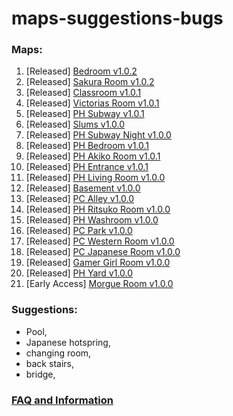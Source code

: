 # maps-suggestions-bugs

### Maps:
1. [Released] [Bedroom v1.0.2](https://www.patreon.com/posts/41376023)
2. [Released] [Sakura Room v1.0.2](https://www.patreon.com/posts/41376023)
3. [Released] [Classroom v1.0.1](https://www.patreon.com/posts/41661022)
4. [Released] [Victorias Room v1.0.1](https://www.patreon.com/posts/41661022)
5. [Released] [PH Subway v1.0.1](https://www.patreon.com/posts/43294382)
6. [Released] [Slums v1.0.0](https://www.patreon.com/posts/41203321)
7. [Released] [PH Subway Night v1.0.0](https://www.patreon.com/posts/43294382)
8. [Released] [PH Bedroom v1.0.1](https://www.patreon.com/posts/42919817)
9. [Released] [PH Akiko Room v1.0.1](https://www.patreon.com/posts/42919817)
10. [Released] [PH Entrance v1.0.1](https://www.patreon.com/posts/42919817)
11. [Released] [PH Living Room v1.0.0](https://www.patreon.com/posts/42706668)
12. [Released] [Basement v1.0.0](https://www.patreon.com/posts/43070712)
13. [Released] [PC Alley v1.0.0](https://www.patreon.com/posts/43453170)
14. [Released] [PH Ritsuko Room v1.0.0](https://www.patreon.com/posts/43823342)
15. [Released] [PH Washroom v1.0.0](https://www.patreon.com/posts/44181804)
16. [Released] [PC Park v1.0.0](https://www.patreon.com/posts/44580371)
16. [Released] [PC Western Room v1.0.0](https://www.patreon.com/posts/44958132)
16. [Released] [PC Japanese Room v1.0.0](https://www.patreon.com/posts/45323873)
16. [Released] [Gamer Girl Room v1.0.0](https://www.patreon.com/posts/girl-gamer-room-45679185)
16. [Released] [PH Yard v1.0.0](https://www.patreon.com/posts/46122985)
16. [Early Access] [Morgue Room v1.0.0](https://www.patreon.com/posts/46529413)

### Suggestions: 
* Pool,
* Japanese hotspring, 
* changing room, 
* back stairs,
* bridge,

### [FAQ and Information](https://www.patreon.com/posts/40466751)
